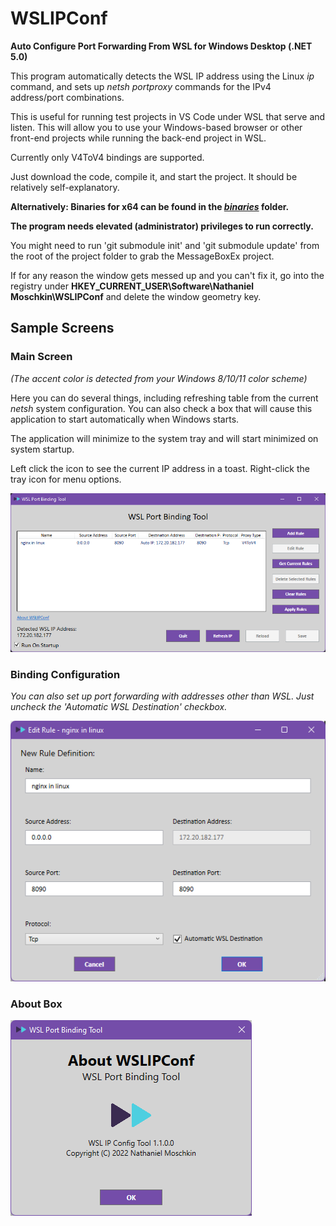 # WSLIPConf
__Auto Configure Port Forwarding From WSL for Windows Desktop (.NET 5.0)__

This program automatically detects the WSL IP address using the Linux _ip_ command, and sets up _netsh portproxy_ commands for the IPv4 address/port combinations.  

This is useful for running test projects in VS Code under WSL that serve and listen.  This will allow you to use your Windows-based browser or other front-end projects while running the back-end project in WSL.

Currently only V4ToV4 bindings are supported.

Just download the code, compile it, and start the project.  It should be relatively self-explanatory. 

__Alternatively: Binaries for x64 can be found in the [_binaries_](https://github.com/nmoschkin/wslipconf/tree/main/binaries) folder.__

__The program needs elevated (administrator) privileges to run correctly.__

You might need to run 'git submodule init' and 'git submodule update' from the root of the project folder to grab the MessageBoxEx project.

If for any reason the window gets messed up and you can't fix it, go into the registry under __HKEY_CURRENT_USER\Software\Nathaniel Moschkin\WSLIPConf__ and delete the window geometry key.


## Sample Screens

### Main Screen
_(The accent color is detected from your Windows 8/10/11 color scheme)_

Here you can do several things, including refreshing table from the current _netsh_ system configuration. 
You can also check a box that will cause this application to start automatically when Windows starts.

The application will minimize to the system tray and will start minimized on system startup. 

Left click the icon to see the current IP address in a toast. 
Right-click the tray icon for menu options.

![](docs/image1.png)

### Binding Configuration

_You can also set up port forwarding with addresses other than WSL. Just uncheck the 'Automatic WSL Destination' checkbox._

![](docs/image2.png)

### About Box 
![](docs/image3.png)

